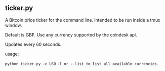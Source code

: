 ## ticker.py

A Bitcoin price ticker for the command line. Intended to be run inside a tmux window.

Default is GBP. Use any currency supported by the coindesk api.

Updates every 60 seconds.

usage:

`python ticker.py -c USD`
`-l or --list to list all available currencies.`
